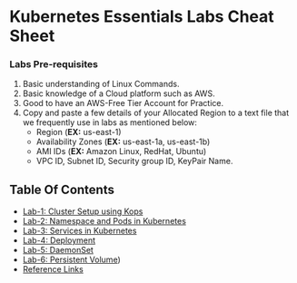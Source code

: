 # Kubernetes Essentials Labs Cheat Sheet

### Labs Pre-requisites
1. Basic understanding of Linux Commands.
2. Basic knowledge of a Cloud platform such as AWS.
3. Good to have an AWS-Free Tier Account for Practice.
4. Copy and paste a few details of your Allocated Region to a text file that we frequently use in labs as mentioned below:
     - Region (**EX:** us-east-1)
     - Availability Zones (**EX:** us-east-1a, us-east-1b)
     - AMI IDs (**EX:** Amazon Linux, RedHat, Ubuntu)
     - VPC ID, Subnet ID, Security group ID, KeyPair Name.

## Table Of Contents
* [Lab-1: Cluster Setup using Kops](https://github.com/Mehar-Nafis/CTJGP-Batch15-K8S/blob/main/Cluster%20Setup%20using%20Kops.md)
* [Lab-2: Namespace and Pods in Kubernetes](https://github.com/Mehar-Nafis/CTJGP-Batch15-K8S/blob/main/Namespace%20and%20Pods%20in%20Kubernetes.md)
* [Lab-3: Services in Kubernetes](https://github.com/Mehar-Nafis/CTJGP-Batch15-K8S/blob/main/Services%20in%20Kubernetes.md)
* [Lab-4: Deployment](https://github.com/Mehar-Nafis/CTJGP-Batch15-K8S/blob/main/Deployment.md)
* [Lab-5: DaemonSet](https://github.com/Mehar-Nafis/CTJGP-Batch15-K8S/blob/main/DaemonSet.md)
* [Lab-6: Persistent Volume](https://github.com/Mehar-Nafis/CTJGP-Batch15-K8S/blob/main/Persistent%20Volume.md))
* [Reference Links](https://github.com/Mehar-Nafis/CTJGP-Batch15-K8S/blob/main/Reference%20Links.md)

